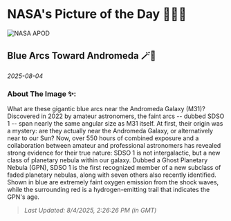 
# NASA's Picture of the Day 🧑‍🚀💫

  ![NASA APOD](https://apod.nasa.gov/apod/image/2508/M31Oxy_Collab_5415.jpg)
  
  ## Blue Arcs Toward Andromeda 🪄🌌
  
  _2025-08-04_
  
  ### About The Image ✨: 
  
  What are these gigantic blue arcs near the Andromeda Galaxy (M31)?  Discovered in 2022 by amateur astronomers, the faint arcs -- dubbed SDSO 1 -- span nearly the same angular size as M31 itself.  At first, their origin was a mystery: are they actually near the Andromeda Galaxy, or alternatively near to our Sun?  Now, over 550 hours of combined exposure and a collaboration between amateur and professional astronomers has revealed strong evidence for their true nature: SDSO 1 is not intergalactic, but a new class of planetary nebula within our galaxy.  Dubbed a Ghost Planetary Nebula (GPN), SDSO 1 is the first recognized member of a new subclass of faded planetary nebulas, along with seven others also recently identified.  Shown in blue are extremely faint oxygen emission from the shock waves, while the surrounding red is a hydrogen-emitting trail that indicates the GPN's age.
  
  
  
  > _Last Updated: 8/4/2025, 2:26:26 PM (in GMT)_
  